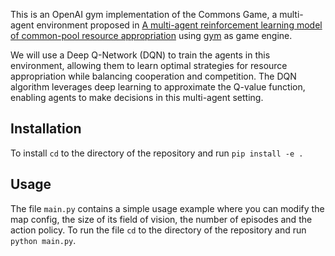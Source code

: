 This is an OpenAI gym implementation of the Commons Game, a multi-agent environment proposed in [A multi-agent reinforcement learning model of common-pool resource appropriation](https://arxiv.org/abs/1707.06600) using [gym](https://www.gymlibrary.dev/index.html) as game engine.

We will use a Deep Q-Network (DQN) to train the agents in this environment, allowing them to learn optimal strategies for resource appropriation while balancing cooperation and competition. The DQN algorithm leverages deep learning to approximate the Q-value function, enabling agents to make decisions in this multi-agent setting.

## Installation

To install `cd` to the directory of the repository and run `pip install -e .`

## Usage

The file `main.py` contains a simple usage example where you can modify the map config, the size of its field of vision, the number of episodes and the action policy. To run the file `cd` to the directory of the repository and run `python main.py`.

